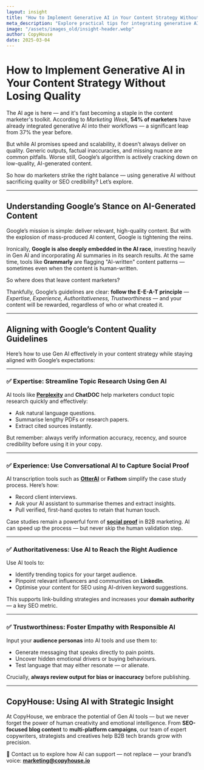 ```yaml
---
layout: insight
title: "How to Implement Generative AI in Your Content Strategy Without Losing Quality"
meta_description: "Explore practical tips for integrating generative AI into your content marketing strategy while maintaining originality, quality and SEO value."
image: "/assets/images_old/insight-header.webp"
author: CopyHouse
date: 2025-03-04
---
```


# How to Implement Generative AI in Your Content Strategy Without Losing Quality

The AI age is here — and it's fast becoming a staple in the content marketer's toolkit. According to *Marketing Week*, **54% of marketers** have already integrated generative AI into their workflows — a significant leap from 37% the year before.

But while AI promises speed and scalability, it doesn’t always deliver on quality. Generic outputs, factual inaccuracies, and missing nuance are common pitfalls. Worse still, Google’s algorithm is actively cracking down on low-quality, AI-generated content. 

So how do marketers strike the right balance — using generative AI without sacrificing quality or SEO credibility? Let’s explore.

---

## Understanding Google’s Stance on AI-Generated Content

Google’s mission is simple: deliver relevant, high-quality content. But with the explosion of mass-produced AI content, Google is tightening the reins.

Ironically, **Google is also deeply embedded in the AI race**, investing heavily in Gen AI and incorporating AI summaries in its search results. At the same time, tools like **Grammarly** are flagging "AI-written" content patterns — sometimes even when the content is human-written.

So where does that leave content marketers?

Thankfully, Google’s guidelines are clear: **follow the E-E-A-T principle** — _Expertise, Experience, Authoritativeness, Trustworthiness_ — and your content will be rewarded, regardless of who or what created it.

---

## Aligning with Google’s Content Quality Guidelines

Here’s how to use Gen AI effectively in your content strategy while staying aligned with Google’s expectations:

---

### ✅ **Expertise**: Streamline Topic Research Using Gen AI

AI tools like **[Perplexity](https://www.perplexity.ai/)** and **ChatDOC** help marketers conduct topic research quickly and effectively:

- Ask natural language questions.
- Summarise lengthy PDFs or research papers.
- Extract cited sources instantly.

But remember: always verify information accuracy, recency, and source credibility before using it in your copy.

---

### ✅ **Experience**: Use Conversational AI to Capture Social Proof

AI transcription tools such as **[OtterAI](https://otter.ai/)** or **Fathom** simplify the case study process. Here’s how:

- Record client interviews.
- Ask your AI assistant to summarise themes and extract insights.
- Pull verified, first-hand quotes to retain that human touch.

Case studies remain a powerful form of **[social proof](https://www.copyhouse.io/insights/why-you-should-be-using-case-studies)** in B2B marketing. AI can speed up the process — but never skip the human validation step.

---

### ✅ **Authoritativeness**: Use AI to Reach the Right Audience

Use AI tools to:

- Identify trending topics for your target audience.
- Pinpoint relevant influencers and communities on **LinkedIn**.
- Optimise your content for SEO using AI-driven keyword suggestions.

This supports link-building strategies and increases your **domain authority** — a key SEO metric.

---

### ✅ **Trustworthiness**: Foster Empathy with Responsible AI

Input your **audience personas** into AI tools and use them to:

- Generate messaging that speaks directly to pain points.
- Uncover hidden emotional drivers or buying behaviours.
- Test language that may either resonate — or alienate.

Crucially, **always review output for bias or inaccuracy** before publishing.

---

## CopyHouse: Using AI with Strategic Insight

At CopyHouse, we embrace the potential of Gen AI tools — but we never forget the power of human creativity and emotional intelligence. From **SEO-focused blog content** to **multi-platform campaigns**, our team of expert copywriters, strategists and creatives help B2B tech brands grow with precision.

📩 Contact us to explore how AI can support — not replace — your brand’s voice: **[marketing@copyhouse.io](mailto:marketing@copyhouse.io)**  
